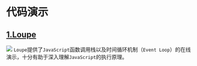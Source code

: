 # 代码演示

## [1.Loupe](http://latentflip.com/loupe)
![](http://ahuntsun.gitee.io/blogimagebed/img/vuepress/website/8/1.png)
`Loupe`提供了`JavaScript`函数调用栈以及时间循环机制（`Event Loop`）的在线演示，十分有助于深入理解`JavaScript`的执行原理。


